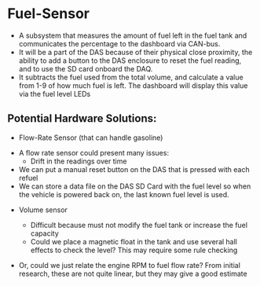 # Fuel-Sensor

* A subsystem that measures the amount of fuel left in the fuel tank and communicates the percentage to the dashboard via CAN-bus.
* It will be a part of the DAS because of their physical close proximity, the ability to add a button to the DAS enclosure to reset the fuel reading, and to use the SD card onboard the DAQ. 
* It subtracts the fuel used from the total volume, and calculate a value from 1-9 of how much fuel is left. The dashboard will display this value via the fuel level LEDs

## Potential Hardware Solutions:
* Flow-Rate Sensor (that can handle gasoline)
 - A flow rate sensor could present many issues:
   * Drift in the readings over time
 - We can put a manual reset button on the DAS that is pressed with each refuel
 - We can store a data file on the DAS SD Card with the fuel level so when the vehicle is powered back on, the last known fuel level is used.
  
* Volume sensor
  * Difficult because must not modify the fuel tank or increase the fuel capacity
  * Could we place a magnetic float in the tank and use several hall effects to check the level? This may require some rule checking

 
* Or, could we just relate the engine RPM to fuel flow rate? From initial research, these are not quite linear, but they may give a good estimate
